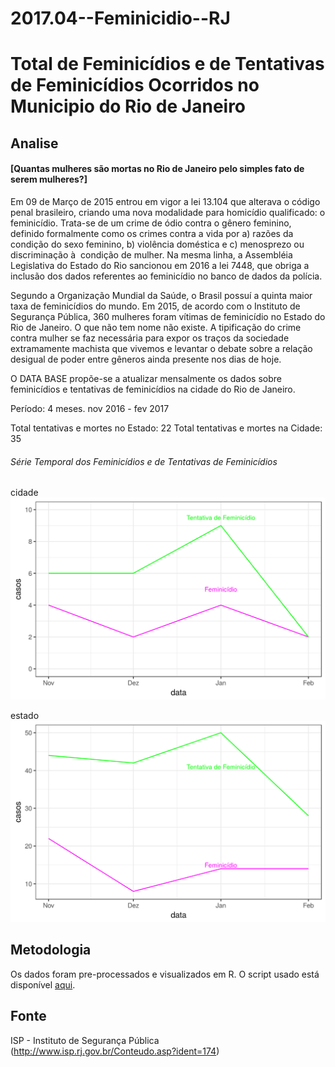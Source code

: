 # 2017.04--Feminicidio--RJ

# Total de Feminicídios e de Tentativas de Feminicídios Ocorridos no Municipio do Rio de Janeiro

## Analise
#### [Quantas mulheres são mortas no Rio de Janeiro pelo simples fato de serem mulheres?]


Em 09 de Março de 2015 entrou em vigor a lei 13.104 que alterava o código penal brasileiro, criando uma nova modalidade para homicídio qualificado: o feminicídio. Trata-se de um crime de ódio contra o gênero feminino, definido formalmente como os crimes contra a vida por a) razões da condição do sexo feminino, b) violência doméstica e c) menosprezo ou discriminação à  condição de mulher. Na mesma linha, a Assembléia Legislativa do Estado do Rio sancionou em 2016 a lei 7448, que obriga a inclusão dos dados referentes ao feminicídio no banco de dados da polícia. 

Segundo a Organização Mundial da Saúde, o Brasil possuí a quinta maior taxa de feminicídios do mundo. Em 2015, de acordo com o Instituto de Segurança Pública, 360 mulheres foram vítimas de feminicídio no Estado do Rio de Janeiro. O que não tem nome não existe. A tipificação do crime contra mulher se faz necessária para expor os traços da sociedade extramamente machista que vivemos e levantar o debate sobre a relação desigual de poder entre gêneros ainda presente nos dias de hoje. 

O DATA BASE propõe-se a atualizar mensalmente os dados sobre feminicídios e tentativas de feminicídios na cidade do Rio de Janeiro.   

Período: 4 meses. nov 2016 - fev 2017

Total tentativas e mortes no Estado: 22
Total tentativas e mortes na Cidade: 35


###### Série Temporal dos Feminicídios e de Tentativas de Feminicídios

cidade
![alt text](plots_raw/feminicidio_rio.png)

estado
![alt text](plots_raw/feminicidio_rj.png)




## Metodologia

Os dados foram pre-processados e visualizados em R. 
O script usado está disponível [aqui](https://github.com/database-RJ/Feminicidio---RJ/blob/master/feminicidio.R).

## Fonte

ISP - Instituto de Segurança Pública (http://www.isp.rj.gov.br/Conteudo.asp?ident=174)
